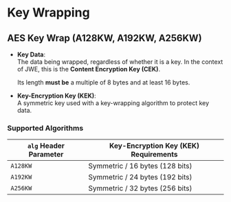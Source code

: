 # Key Wrapping

## AES Key Wrap (A128KW, A192KW, A256KW)

- **Key Data**:  
  The data being wrapped, regardless of whether it is a key. In the context of JWE, this is the **Content Encryption Key (CEK)**.

    Its length **must be** a multiple of 8 bytes and at least 16 bytes.

- **Key-Encryption Key (KEK)**:  
  A symmetric key used with a key-wrapping algorithm to protect key data.

### Supported Algorithms

| `alg` Header Parameter | Key-Encryption Key (KEK) Requirements |
| ---------------------- | ------------------------------------- |
| `A128KW`               | Symmetric / 16 bytes (128 bits)       |
| `A192KW`               | Symmetric / 24 bytes (192 bits)       |
| `A256KW`               | Symmetric / 32 bytes (256 bits)       |
